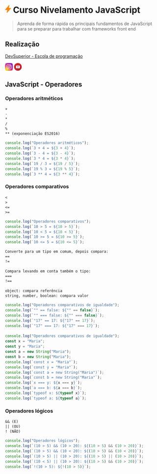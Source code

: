 # ![DevSuperior logo](https://raw.githubusercontent.com/devsuperior/bds-assets/main/ds/devsuperior-logo-small.png) Curso Nivelamento JavaScript
>  Aprenda de forma rápida os principais fundamentos de JavaScript para se preparar para trabalhar com frameworks front end

## Realização
[DevSuperior - Escola de programação](https://devsuperior.com.br)

[![DevSuperior no Instagram](https://raw.githubusercontent.com/devsuperior/bds-assets/main/ds/ig-icon.png)](https://instagram.com/devsuperior.ig)
[![DevSuperior no Youtube](https://raw.githubusercontent.com/devsuperior/bds-assets/main/ds/yt-icon.png)](https://youtube.com/devsuperior)

## JavaScript - Operadores

### Operadores aritméticos

```
+
-
*
/
%
** (exponenciação ES2016)
```

```javascript
console.log("Operadores aritméticos");
console.log(`3 + 4 = ${3 + 4}`);
console.log(`3 - 4 = ${3 - 4}`);
console.log(`3 * 4 = ${3 * 4}`);
console.log(`19 / 3 = ${19 / 5}`);
console.log(`19 % 3 = ${19 % 5}`);
console.log(`3 ** 4 = ${3 ** 4}`);
```

### Operadores comparativos

```
< 
> 
<= 
>=
```

```javascript
console.log("Operadores comparativos");
console.log(`10 > 5 = ${10 > 5}`);
console.log(`10 < 5 = ${10 < 5}`);
console.log(`10 >= 5 = ${10 >= 5}`);
console.log(`10 <= 5 = ${10 <= 5}`);
```

```
Converte para um tipo em comum, depois compara:
== 
!=

Compara levando em conta também o tipo:
=== 
!== 

object: compara referência
string, number, boolean: compara valor
```

```javascript
console.log("Operadores comparativos de igualdade");
console.log(`"" == false: ${"" == false}`);
console.log(`"" === false: ${"" === false}`);
console.log(`"17" == 17: ${"17" == 17}`);
console.log(`"17" === 17: ${"17" === 17}`);

console.log("Operadores comparativos de igualdade");
const x = "Maria";
const y = "Maria";
const a = new String("Maria");
const b = new String("Maria");
console.log(`const x = "Maria"`);
console.log(`const y = "Maria"`);
console.log(`const a = new String("Maria")`);
console.log(`const b = new String("Maria"`);
console.log(`x === y: ${x === y}`);
console.log(`a === b: ${a === b}`);
console.log(`typeof x: ${typeof x}`);
console.log(`typeof a: ${typeof a}`);
```

### Operadores lógicos

```
&& (E)
|| (OU)
! (NÃO)
```

```javascript
console.log("Operadores lógicos");
console.log(`(10 > 5) && (10 > 20): ${(10 > 5) && (10 > 20)}`);
console.log(`(10 > 5) && (10 < 20): ${(10 > 5) && (10 < 20)}`);
console.log(`(10 > 5) || (10 > 20): ${(10 > 5) || (10 > 20)}`);
console.log(`(10 < 5) || (10 > 20): ${(10 > 5) && (10 > 20)}`);
console.log(`!(10 > 5): ${!(10 > 5)}`);
```
